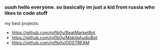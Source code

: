 ### uuuh hello everyone. so basically im just a kid from russia who likes to code stuff

my best projects:
- https://github.com/roflb0y/BeatMarketBot
- https://github.com/roflb0y/MobileAudioBot
- https://github.com/roflb0y/GDSTREAM
